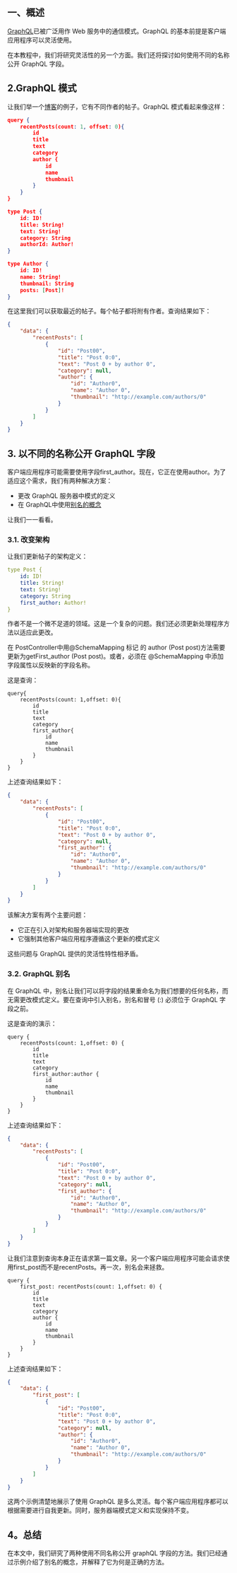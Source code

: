 ## 一、概述

[GraphQL](https://www.baeldung.com/graphql)已被广泛用作 Web 服务中的通信模式。GraphQL 的基本前提是客户端应用程序可以灵活使用。

在本教程中，我们将研究灵活性的另一个方面。我们还将探讨如何使用不同的名称公开 GraphQL 字段。

## 2.GraphQL 模式

让我们举一个[博客](https://www.baeldung.com/spring-graphql)的例子，它有不同作者的帖子。GraphQL 模式看起来像这样：

```json
query {
    recentPosts(count: 1, offset: 0){
        id
        title
        text
        category
        author {
            id
            name
            thumbnail
        }
    }
}

type Post {
    id: ID!
    title: String!
    text: String!
    category: String
    authorId: Author!
}

type Author {
    id: ID!
    name: String!
    thumbnail: String
    posts: [Post]!
}
```

在这里我们可以获取最近的帖子。每个帖子都将附有作者。查询结果如下：

```json
{
    "data": {
        "recentPosts": [
            {
                "id": "Post00",
                "title": "Post 0:0",
                "text": "Post 0 + by author 0",
                "category": null,
                "author": {
                    "id": "Author0",
                    "name": "Author 0",
                    "thumbnail": "http://example.com/authors/0"
                }
            }
        ]
    }
}
```

## 3. 以不同的名称公开 GraphQL 字段

客户端应用程序可能需要使用字段first_author。现在，它正在使用author。为了适应这个需求，我们有两种解决方案：

-   更改 GraphQL 服务器中模式的定义
-   在 GraphQL中使用[别名的概念](https://graphql.org/learn/queries/#aliases)

让我们一一看看。

### 3.1. 改变架构

让我们更新帖子的架构定义：

```yaml
type Post {
    id: ID!
    title: String!
    text: String!
    category: String
    first_author: Author!
}

```

作者不是一个微不足道的领域。这是一个复杂的问题。我们还必须更新处理程序方法以适应此更改。

在 PostController中用@SchemaMapping 标记 的 author (Post post)方法需要更新为getFirst_author (Post post)。或者，必须在 @SchemaMapping 中添加字段属性以反映新的字段名称。

这是查询：

```applescript
query{
    recentPosts(count: 1,offset: 0){
        id
        title
        text
        category
        first_author{
            id
            name
            thumbnail
        }
    }
}

```

上述查询结果如下：

```json
{
    "data": {
        "recentPosts": [
            {
                "id": "Post00",
                "title": "Post 0:0",
                "text": "Post 0 + by author 0",
                "category": null,
                "first_author": {
                    "id": "Author0",
                    "name": "Author 0",
                    "thumbnail": "http://example.com/authors/0"
                }
            }
        ]
    }
}

```

该解决方案有两个主要问题：

-   它正在引入对架构和服务器端实现的更改
-   它强制其他客户端应用程序遵循这个更新的模式定义

这些问题与 GraphQL 提供的灵活性特性相矛盾。

### 3.2. GraphQL 别名

在 GraphQL 中，别名让我们可以将字段的结果重命名为我们想要的任何名称，而无需更改模式定义。要在查询中引入别名，别名和冒号 (:) 必须位于 GraphQL 字段之前。

这是查询的演示：

```applescript
query {
    recentPosts(count: 1,offset: 0) {
        id
        title
        text
        category
        first_author:author {
            id
            name
            thumbnail
        }
    }
}

```

上述查询结果如下：

```json
{
    "data": {
        "recentPosts": [
            {
                "id": "Post00",
                "title": "Post 0:0",
                "text": "Post 0 + by author 0",
                "category": null,
                "first_author": {
                    "id": "Author0",
                    "name": "Author 0",
                    "thumbnail": "http://example.com/authors/0"
                }
            }
        ]
    }
}

```

让我们注意到查询本身正在请求第一篇文章。另一个客户端应用程序可能会请求使用first_post而不是recentPosts。再一次，别名会来拯救。

```applescript
query {
    first_post: recentPosts(count: 1,offset: 0) {
        id
        title
        text
        category
        author {
            id
            name
            thumbnail
        }
    }
}

```

上述查询结果如下：

```json
{
    "data": {
        "first_post": [
            {
                "id": "Post00",
                "title": "Post 0:0",
                "text": "Post 0 + by author 0",
                "category": null,
                "author": {
                    "id": "Author0",
                    "name": "Author 0",
                    "thumbnail": "http://example.com/authors/0"
                }
            }
        ]
    }
}

```

这两个示例清楚地展示了使用 GraphQL 是多么灵活。每个客户端应用程序都可以根据需要进行自我更新。同时，服务器端模式定义和实现保持不变。

## 4。总结

在本文中，我们研究了两种使用不同名称公开 graphQL 字段的方法。我们已经通过示例介绍了别名的概念，并解释了它为何是正确的方法。